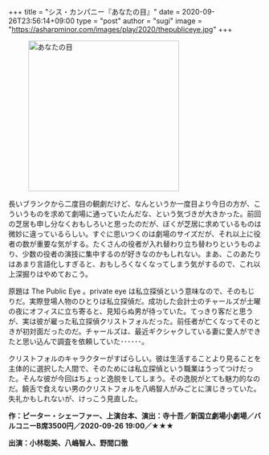 +++
title = "シス・カンパニー『あなたの目』"
date = 2020-09-26T23:56:14+09:00
type = "post"
author = "sugi"
image = "https://asharpminor.com/images/play/2020/thepubliceye.jpg"
+++
<figure class="alignleft"><img src="/images/play/2020/thepubliceye.jpg" alt="あなたの目" style="width: 300px !important;"></figure>

長いブランクから二度目の観劇だけど、なんというか一度目より今日の方が、こういうものを求めて劇場に通っていたんだな、という気づきが大きかった。前回の芝居も申し分なくおもしろいと思ったのだが、ぼくが芝居に求めているものは微妙に違っているらしい。すぐに思いつくのは劇場のサイズだが、それ以上に役者の数が重要な気がする。たくさんの役者が入れ替わり立ち替わりというものより、少数の役者の演技に集中するのが好きなのかもしれない。まあ、このあたりはあまり言語化しすぎると、おもしろくなくなってしまう気がするので、これ以上深掘りはやめておこう。

原題は The Public Eye 。private eye は私立探偵という意味なので、そのもじりだ。実際登場人物のひとりは私立探偵だ。成功した会計士のチャールズが土曜の夜にオフィスに立ち寄ると、見知らぬ男が待っていた。てっきり客だと思うが、実は彼が雇った私立探偵クリストフォルだった。前任者が亡くなってそのときが初対面だったのだ。チャールズは、最近ギクシャクしている妻に愛人ができたと思い込んで調査を依頼していた･･････。

クリストフォルのキャラクターがすばらしい。彼は生活することより見ることを主体的に選択した人間で、そのためには私立探偵という職業はうってつけだった。そんな彼が今回はちょっと逸脱をしてしまう。その逸脱がとても魅力的なのだ。饒舌で食えない男のクリストフォルを八嶋智人がみごとに演じきっていた。失礼かもしれないが、けっこう見直した。

**作：ピーター・シェーファー、上演台本、演出：寺十吾／新国立劇場小劇場／バルコニーB席3500円／2020-09-26 19:00／★★★**

**出演：小林聡美、八嶋智人、野間口徹**
